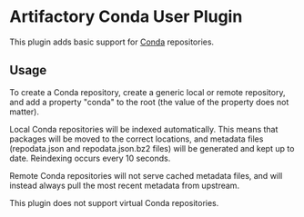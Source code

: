Artifactory Conda User Plugin
=============================

This plugin adds basic support for [Conda](https://conda.io/docs/) repositories.

Usage
-----

To create a Conda repository, create a generic local or remote repository, and
add a property "conda" to the root (the value of the property does not matter).

Local Conda repositories will be indexed automatically. This means that packages
will be moved to the correct locations, and metadata files (repodata.json and
repodata.json.bz2 files) will be generated and kept up to date. Reindexing
occurs every 10 seconds.

Remote Conda repositories will not serve cached metadata files, and will instead
always pull the most recent metadata from upstream.

This plugin does not support virtual Conda repositories.
